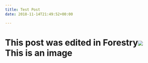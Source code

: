 ```yaml
---
title: Test Post
date: 2018-11-14T21:49:52+00:00

---
```

# This post was edited in Forestry![](/uploads/salty_egg.jpg)This is an image